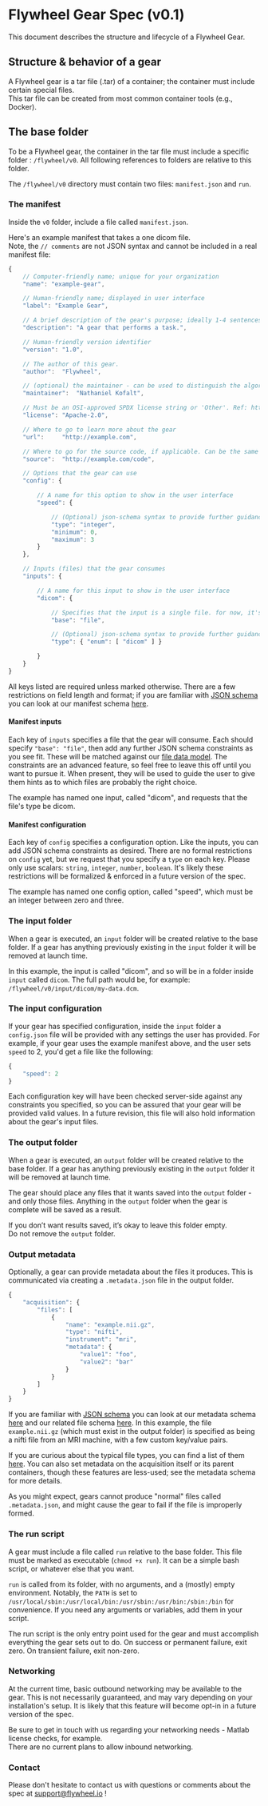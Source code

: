# Flywheel Gear Spec (v0.1)

This document describes the structure and lifecycle of a Flywheel Gear.

## Structure & behavior of a gear

A Flywheel gear is a tar file (.tar) of a container; the container must include certain special files.<br>
This tar file can be created from most common container tools (e.g., Docker).

## The base folder

To be a Flywheel gear, the container in the tar file must include a specific folder : `/flywheel/v0`.
All following references to folders are relative to this folder.

The `/flywheel/v0` directory must contain two files:  `manifest.json` and `run`.

### The manifest

Inside the `v0` folder, include a file called `manifest.json`.

Here's an example manifest that takes a one dicom file.<br>
Note, the `// comments` are not JSON syntax and cannot be included in a real manifest file:

```javascript
{
	// Computer-friendly name; unique for your organization
	"name": "example-gear",

	// Human-friendly name; displayed in user interface
	"label": "Example Gear",

	// A brief description of the gear's purpose; ideally 1-4 sentences
	"description": "A gear that performs a task.",

	// Human-friendly version identifier
	"version": "1.0",

	// The author of this gear.
	"author":  "Flywheel",

	// (optional) the maintainer - can be used to distinguish the algorithm author from the gear maintainer, if distinct.
	"maintainer":  "Nathaniel Kofalt",

	// Must be an OSI-approved SPDX license string or 'Other'. Ref: https://spdx.org/licenses
	"license": "Apache-2.0",

	// Where to go to learn more about the gear
	"url":     "http://example.com",

	// Where to go for the source code, if applicable. Can be the same as the above url.
	"source":  "http://example.com/code",

	// Options that the gear can use
	"config": {

		// A name for this option to show in the user interface
		"speed": {

			// (Optional) json-schema syntax to provide further guidance
			"type": "integer",
			"minimum": 0,
			"maximum": 3
		}
	},

	// Inputs (files) that the gear consumes
	"inputs": {

		// A name for this input to show in the user interface
		"dicom": {

			// Specifies that the input is a single file. for now, it's the only type.
			"base": "file",

			// (Optional) json-schema syntax to provide further guidance
			"type": { "enum": [ "dicom" ] }

		}
	}
}
```

All keys listed are required unless marked otherwise. There are a few restrictions on field length and format; if you are familiar with [JSON schema](http://json-schema.org) you can look at our manifest schema [here](manifest.schema.json).

#### Manifest inputs

Each key of `inputs` specifies a file that the gear will consume. Each should specify `"base": "file"`, then add any further JSON schema constraints as you see fit. These will be matched against our [file data model](https://github.com/scitran/core/wiki/Data-Model,-v2#file-subdocument-only). The constraints are an advanced feature, so feel free to leave this off until you want to pursue it. When present, they will be used to guide the user to give them hints as to which files are probably the right choice.

The example has named one input, called "dicom", and requests that the file's type be dicom.

#### Manifest configuration

Each key of `config` specifies a configuration option. Like the inputs, you can add JSON schema constraints as desired. There are no formal restrictions on `config` yet, but we request that you specify a `type` on each key. Please only use scalars: `string`, `integer`, `number`, `boolean`. It's likely these restrictions will be formalized & enforced in a future version of the spec.

The example has named one config option, called "speed", which must be an integer between zero and three.

### The input folder

When a gear is executed, an `input` folder will be created relative to the base folder. If a gear has anything previously existing in the `input` folder it will be removed at launch time.

In this example, the input is called "dicom", and so will be in a folder inside `input` called `dicom`.
The full path would be, for example: `/flywheel/v0/input/dicom/my-data.dcm`.

### The input configuration

If your gear has specified configuration, inside the `input` folder a `config.json` file will be provided with any settings the user has provided. For example, if your gear uses the example manifest above, and the user sets `speed` to 2, you'd get a file like the following:

```javascript
{
	"speed": 2
}
```

Each configuration key will have been checked server-side against any constraints you specified, so you can be assured that your gear will be provided valid values. In a future revision, this file will also hold information about the gear's input files.

### The output folder

When a gear is executed, an `output` folder will be created relative to the base folder. If a gear has anything previously existing in the `output` folder it will be removed at launch time.

The gear should place any files that it wants saved into the `output` folder - and only those files.
Anything in the `output` folder when the gear is complete will be saved as a result.

If you don’t want results saved, it’s okay to leave this folder empty.<br>
Do not remove the `output` folder.

### Output metadata

Optionally, a gear can provide metadata about the files it produces. This is communicated via creating a `.metadata.json` file in the output folder.

```javascript
{
	"acquisition": {
		"files": [
			{
				"name": "example.nii.gz",
				"type": "nifti",
				"instrument": "mri",
				"metadata": {
					"value1": "foo",
					"value2": "bar"
				}
			}
		]
	}
}
```

If you are familiar with [JSON schema](http://json-schema.org) you can look at our metadata schema [here](https://github.com/scitran/core/blob/master/api/schemas/input/enginemetadata.json) and our related file schema [here](https://github.com/scitran/core/blob/master/api/schemas/input/file.json). In this example, the file `example.nii.gz` (which must exist in the output folder) is specified as being a nifti file from an MRI machine, with a few custom key/value pairs.

If you are curious about the typical file types, you can find a list of them [here](https://github.com/scitran/core/blob/d4da9eb299db9a7c6c27bdee1032d36db7cef919/api/files.py#L245-L269). You can also set metadata on the acquisition itself or its parent containers, though these features are less-used; see the metadata schema for more details.

As you might expect, gears cannot produce "normal" files called `.metadata.json`, and might cause the gear to fail if the file is improperly formed.

### The run script

A gear must include a file called `run` relative to the base folder. This file must be marked as executable (`chmod +x run`). It can be a simple bash script, or whatever else that you want.

`run` is called from its folder, with no arguments, and a (mostly) empty environment. Notably, the `PATH` is set to `/usr/local/sbin:/usr/local/bin:/usr/sbin:/usr/bin:/sbin:/bin` for convenience. If you need any arguments or variables, add them in your script.

The run script is the only entry point used for the gear and must accomplish everything the gear sets out to do. On success or permanent failure, exit zero. On transient failure, exit non-zero.

### Networking

At the current time, basic outbound networking may be available to the gear. This is not necessarily guaranteed, and may vary depending on your installation's setup. It is likely that this feature will become opt-in in a future version of the spec.

Be sure to get in touch with us regarding your networking needs - Matlab license checks, for example.<br>
There are no current plans to allow inbound networking.

### Contact

Please don't hesitate to contact us with questions or comments about the spec at support@flywheel.io !
